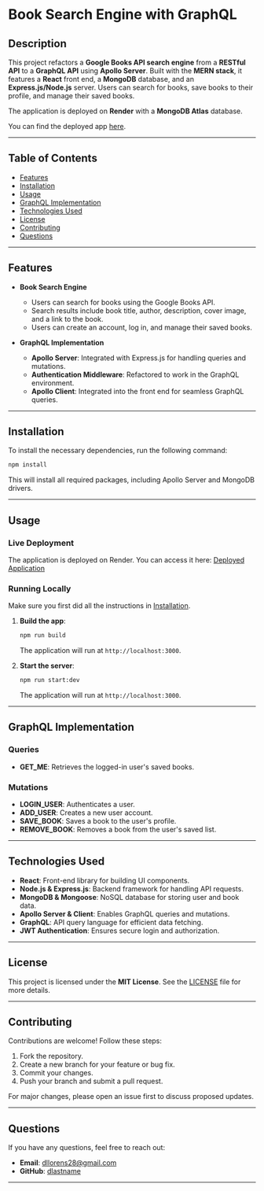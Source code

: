 # Book Search Engine with GraphQL

## Description

This project refactors a **Google Books API search engine** from a **RESTful API** to a **GraphQL API** using **Apollo Server**. Built with the **MERN stack**, it features a **React** front end, a **MongoDB** database, and an **Express.js/Node.js** server. Users can search for books, save books to their profile, and manage their saved books.

The application is deployed on **Render** with a **MongoDB Atlas** database.

You can find the deployed app [here](https://book-search-engine-w8wn.onrender.com/).

---

## Table of Contents

- [Features](#features)
- [Installation](#installation)
- [Usage](#usage)
- [GraphQL Implementation](#graphql-implementation)
- [Technologies Used](#technologies-used)
- [License](#license)
- [Contributing](#contributing)
- [Questions](#questions)

---

## Features

- **Book Search Engine**

  - Users can search for books using the Google Books API.
  - Search results include book title, author, description, cover image, and a link to the book.
  - Users can create an account, log in, and manage their saved books.

- **GraphQL Implementation**
  - **Apollo Server**: Integrated with Express.js for handling queries and mutations.
  - **Authentication Middleware**: Refactored to work in the GraphQL environment.
  - **Apollo Client**: Integrated into the front end for seamless GraphQL queries.

---

## Installation

To install the necessary dependencies, run the following command:

```bash
npm install
```

This will install all required packages, including Apollo Server and MongoDB drivers.

---

## Usage

### Live Deployment

The application is deployed on Render. You can access it here:
[Deployed Application](https://book-search-engine-w8wn.onrender.com/)

### Running Locally

Make sure you first did all the instructions in [Installation](#installation).

1. **Build the app**:

   ```bash
   npm run build
   ```

   The application will run at `http://localhost:3000`.

2. **Start the server**:
    ```bash
    npm run start:dev
    ```
    The application will run at `http://localhost:3000`.

---

## GraphQL Implementation

### Queries

- **GET_ME**: Retrieves the logged-in user's saved books.

### Mutations

- **LOGIN_USER**: Authenticates a user.
- **ADD_USER**: Creates a new user account.
- **SAVE_BOOK**: Saves a book to the user's profile.
- **REMOVE_BOOK**: Removes a book from the user's saved list.

---

## Technologies Used

- **React**: Front-end library for building UI components.
- **Node.js & Express.js**: Backend framework for handling API requests.
- **MongoDB & Mongoose**: NoSQL database for storing user and book data.
- **Apollo Server & Client**: Enables GraphQL queries and mutations.
- **GraphQL**: API query language for efficient data fetching.
- **JWT Authentication**: Ensures secure login and authorization.

---

## License

This project is licensed under the **MIT License**. See the [LICENSE](LICENSE) file for more details.

---

## Contributing

Contributions are welcome! Follow these steps:

1. Fork the repository.
2. Create a new branch for your feature or bug fix.
3. Commit your changes.
4. Push your branch and submit a pull request.

For major changes, please open an issue first to discuss proposed updates.

---

## Questions

If you have any questions, feel free to reach out:

- **Email**: [dllorens28@gmail.com](mailto:dllorens28@gmail.com)
- **GitHub**: [dlastname](https://github.com/dlastname)

---
